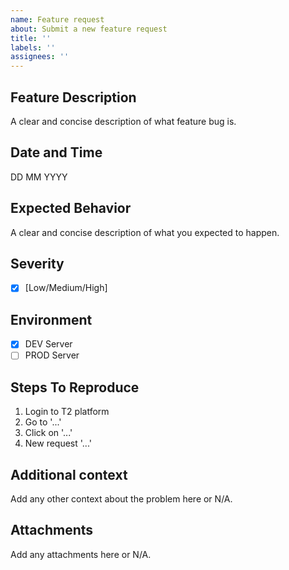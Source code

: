 ```yaml
---
name: Feature request
about: Submit a new feature request
title: ''
labels: ''
assignees: ''
---
```


## Feature Description
A clear and concise description of what feature  bug is.

## Date and Time
DD MM YYYY

## Expected Behavior
A clear and concise description of what you expected to happen.

## Severity
- [x] [Low/Medium/High]

## Environment
- [x] DEV Server
- [ ] PROD Server

## Steps To Reproduce
1. Login to T2 platform
2. Go to '...'
3. Click on '...'
4. New request '...'

## Additional context
Add any other context about the problem here or N/A.

## Attachments
Add any attachments here or N/A.
